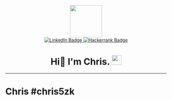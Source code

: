 <!--
**chris5zk/chris5zk** is a ✨ _special_ ✨ repository because its `README.md` (this file) appears on your GitHub profile.

Here are some ideas to get you started:

- 🔭 I’m currently working on ...
- 🌱 I’m currently learning ...
- 👯 I’m looking to collaborate on ...
- 🤔 I’m looking for help with ...
- 💬 Ask me about ...
- 📫 How to reach me: ...
- 😄 Pronouns: ...
- ⚡ Fun fact: ...
-->

<div id="header" align="center">
  <img src="https://media.giphy.com/media/kJV3yFjaVYtlP0CMOR/giphy.gif" width="100"/>
  <div id="badges">
    <a href="https://www.linkedin.com/in/%E8%87%B4%E5%BB%A3-%E5%90%B3-476056212/">
      <img src="https://img.shields.io/badge/LinkedIn-blue?style=for-the-badge&logo=linkedin&logoColor=white" alt="LinkedIn Badge"/>
    </a>
    <a href="https://www.hackerrank.com/wzk789wzk">
      <img src="https://img.shields.io/badge/Hackerrank-green?style=for-the-badge&logo=hackerrank&logoColor=white" alt="Hackerrank Badge"/>
    </a>
  </div>
  <img src="https://komarev.com/ghpvc/?username=chris5zk&style=flat-square&color=blue" alt=""/>
  <h1>
    Hi👋 I'm Chris.
    <img src="https://media.giphy.com/media/hvRJCLFzcasrR4ia7z/giphy.gif" width="30px"/>
  </h1>
</div>

---
Chris #chris5zk
===
